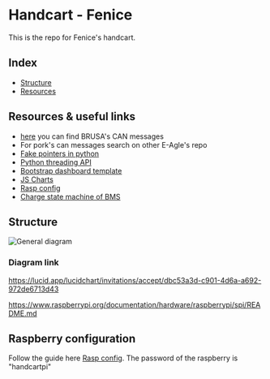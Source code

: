 # Handcart - Fenice
This is the repo for Fenice's handcart.

## Index
- [Structure](#structure)
- [Resources](#resources)

## Resources & useful links
- [here](https://www.brusa.biz/_files/drive/02_Energy/Chargers/NLG5/NLG5_BRUSA.html) you can find BRUSA's CAN messages
- For pork's can messages search on other E-Agle's repo
- [Fake pointers in python](https://realpython.com/pointers-in-python/#simulating-pointers-in-python)
- [Python threading API](https://docs.python.org/3/library/threading.html)
- [Bootstrap dashboard template](https://getbootstrap.com/docs/4.5/examples/dashboard/)
- [JS Charts](https://www.amcharts.com)
- [Rasp config](https://github.com/eagletrt/chimera-steeringwheel/blob/1402786b2e5fb6a07b8e8e68f7986f989c5b448c/tools/README.MD)
- [Charge state machine of BMS](https://github.com/eagletrt/chimera-bms/blob/sw-charging/src/Src/chg.c)

## Structure
![General diagram](https://lucid.app/publicSegments/view/04f173a9-55f8-42e4-9aa7-747b02ec5147/image.jpeg)

### Diagram link
https://lucid.app/lucidchart/invitations/accept/dbc53a3d-c901-4d6a-a692-972de6713d43

https://www.raspberrypi.org/documentation/hardware/raspberrypi/spi/README.md

## Raspberry configuration
Follow the guide here [Rasp config](https://github.com/eagletrt/chimera-steeringwheel/blob/1402786b2e5fb6a07b8e8e68f7986f989c5b448c/tools/README.MD).
The password of the raspberry is "handcartpi"